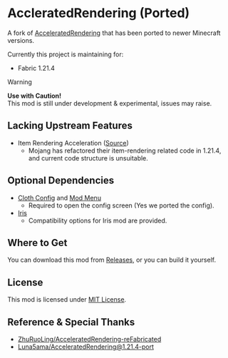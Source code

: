 # AccleratedRendering (Ported)
A fork of [AcceleratedRendering](https://github.com/Argon4W/AcceleratedRendering) that has been ported to newer Minecraft versions.

Currently this project is maintaining for:
 - Fabric 1.21.4

> [!WARNING]
> **Use with Caution!**  
> This mod is still under development & experimental, issues may raise.

## Lacking Upstream Features
 - Item Rendering Acceleration ([Source](https://github.com/Argon4W/AcceleratedRendering/tree/main/src/main/java/com/github/argon4w/acceleratedrendering/features/items))
   - Mojang has refactored their item-rendering related code in 1.21.4, and current code structure is unsuitable.

## Optional Dependencies
 - [Cloth Config](https://modrinth.com/mod/cloth-config) and [Mod Menu](https://modrinth.com/mod/modmenu)
   - Required to open the config screen (Yes we ported the config).
 - [Iris](https://modrinth.com/mod/iris)
   - Compatibility options for Iris mod are provided.

## Where to Get
You can download this mod from [Releases](https://github.com/XIAYM-gh/AcceleratedRendering-Ported/releases), or you can build it yourself.

## License
This mod is licensed under [MIT License](/LICENSE).

## Reference & Special Thanks
 - [ZhuRuoLing/AcceleratedRendering-reFabricated](https://github.com/ZhuRuoLing/AcceleratedRendering-reFabricated)
 - [Luna5ama/AcceleratedRendering@1.21.4-port](https://github.com/Luna5ama/AcceleratedRendering/tree/1.21.4-port)
